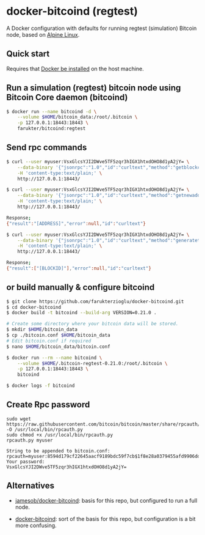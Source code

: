
# docker-bitcoind (regtest)

A Docker configuration with defaults for running regtest (simulation) Bitcoin node, based on [Alpine Linux](https://alpinelinux.org/).

## Quick start

Requires that [Docker be installed](https://docs.docker.com/install/) on the host machine.

 
## Run a simulation (regtest) bitcoin node using Bitcoin Core daemon (bitcoind) 
```bash
$ docker run --name bitcoind -d \
    --volume $HOME/bitcoin_data:/root/.bitcoin \
    -p 127.0.0.1:18443:18443 \
    farukter/bitcoind:regtest
```

## Send rpc commands

```bash
$ curl --user myuser:VsxGlcsYJI2DWve5TF5zqr3hIGX1htxdOHO8d1yA2jY= \
    --data-binary '{"jsonrpc":"1.0","id":"curltext","method":"getblockchaininfo","params":[]}' \
    -H 'content-type:text/plain;' \
    http://127.0.0.1:18443/

$ curl --user myuser:VsxGlcsYJI2DWve5TF5zqr3hIGX1htxdOHO8d1yA2jY= \
    --data-binary '{"jsonrpc":"1.0","id":"curltext","method":"getnewaddress","params":[]}' \
    -H 'content-type:text/plain;' \
    http://127.0.0.1:18443/

Response;  
{"result":"[ADDRESS]","error":null,"id":"curltext"}

$ curl --user myuser:VsxGlcsYJI2DWve5TF5zqr3hIGX1htxdOHO8d1yA2jY= \
    --data-binary '{"jsonrpc":"1.0","id":"curltext","method":"generatetoaddress","params":[1,"REPLACE-WITH-[ADDRESS]"]}' \
    -H 'content-type:text/plain;' \
    http://127.0.0.1:18443/

Response;  
{"result":["[BLOCKID]"],"error":null,"id":"curltext"}
```

## or build manually & configure bitcoind 
```bash
$ git clone https://github.com/farukterzioglu/docker-bitcoind.git
$ cd docker-bitcoind
$ docker build -t bitcoind --build-arg VERSION=0.21.0 .

# Create some directory where your bitcoin data will be stored.
$ mkdir $HOME/bitcoin_data
$ cp ./bitcoin.conf $HOME/bitcoin_data
# Edit bitcoin.conf if required
$ nano $HOME/bitcoin_data/bitcoin.conf 

$ docker run --rm --name bitcoind \
    --volume $HOME/.bitcoin-regtest-0.21.0:/root/.bitcoin \
    -p 127.0.0.1:18443:18443 \
    bitcoind

$ docker logs -f bitcoind
```

## Create Rpc password
```
sudo wget https://raw.githubusercontent.com/bitcoin/bitcoin/master/share/rpcauth/rpcauth.py -O /usr/local/bin/rpcauth.py  
sudo chmod +x /usr/local/bin/rpcauth.py  
rpcauth.py myuser

String to be appended to bitcoin.conf:
rpcauth=myuser:8594d179cf22645aacf9189bdc59f7cb$1f8e28a0379455afd9906ddde2f42f2a59760e8395088e8d2fdb0a3dd9c8a832
Your password:
VsxGlcsYJI2DWve5TF5zqr3hIGX1htxdOHO8d1yA2jY=
```

## Alternatives

- [jamesob/docker-bitcoind](https://github.com/jamesob/docker-bitcoind): basis for this repo, but configured to run a full node.

- [docker-bitcoind](https://github.com/kylemanna/docker-bitcoind): sort of the
  basis for this repo, but configuration is a bit more confusing.
